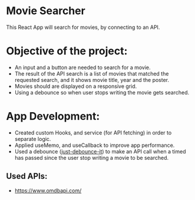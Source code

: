 # Movie Searcher
This React App will search for movies, by connecting to an API.

# Objective of the project:
- An input and a button are needed to search for a movie.
- The result of the API search is a list of movies that matched the requested search, and it shows movie title, year and the poster.
- Movies should are displayed on a responsive grid.
- Using a debounce so when user stops writing the movie gets searched.

# App Development:
- Created custom Hooks, and service (for API fetching) in order to separate logic.
- Applied useMemo, and useCallback to improve app performance.
- Used a debounce (<a href='https://github.com/angus-c/just?tab=readme-ov-file#just-debounce-it>'>just-debounce-it</a>) to make an API call when a timed has passed since the user stop writing a movie to be searched.

## Used APIs:
- https://www.omdbapi.com/
